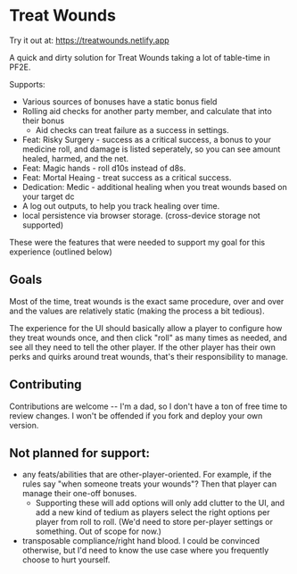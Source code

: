 # Treat Wounds

Try it out at: https://treatwounds.netlify.app

A quick and dirty solution for Treat Wounds taking a lot of table-time in PF2E.

Supports:

- Various sources of bonuses have a static bonus field
- Rolling aid checks for another party member, and calculate that into their bonus
  - Aid checks can treat failure as a success in settings.
- Feat: Risky Surgery - success as a critical success, a bonus to your medicine roll, and damage is listed seperately, so you can see amount healed, harmed, and the net.
- Feat: Magic hands - roll d10s instead of d8s.
- Feat: Mortal Heaing - treat success as a critical success.
- Dedication: Medic - additional healing when you treat wounds based on your target dc
- A log out outputs, to help you track healing over time.
- local persistence via browser storage. (cross-device storage not supported)

These were the features that were needed to support my goal for this experience (outlined below)

## Goals

Most of the time, treat wounds is the exact same procedure, over and over and the values are relatively static (making the process a bit tedious).

The experience for the UI should basically allow a player to configure how they treat wounds once, and then click "roll" as
many times as needed, and see all they need to tell the other player. If the other player has their own perks and quirks around treat wounds, that's their responsibility to manage.

## Contributing

Contributions are welcome -- I'm a dad, so I don't have a ton of free time to review changes. I won't be offended if you fork and deploy your own version.

## Not planned for support:
- any feats/abilities that are other-player-oriented. For example, if the rules say "when someone treats your wounds"? Then that player can manage their one-off bonuses.
   - Supporting these will add options will only add clutter to the UI, and add a new kind of tedium as players select the right options per player from roll to roll. (We'd need to store per-player settings or something. Out of scope for now.)
- transposable compliance/right hand blood. I could be convinced otherwise, but I'd need to know the use case where you frequently choose to hurt yourself.
